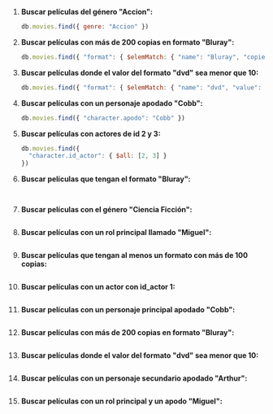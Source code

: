 1. **Buscar películas del género "Accion":**

   ``` javascript
   db.movies.find({ genre: "Accion" })
   ```

2. **Buscar películas con más de 200 copias en formato "Bluray":**

   ``` javascript
   db.movies.find({ "format": { $elemMatch: { "name": "Bluray", "copies": { $gt: 200 } } } })
   ```

3. **Buscar películas donde el valor del formato "dvd" sea menor que 10:**

   ``` javascript
   db.movies.find({ "format": { $elemMatch: { "name": "dvd", "value": { $lt: 10 } } } })
   
   ```

4. **Buscar películas con un personaje apodado "Cobb":**

   ``` javascript
   db.movies.find({ "character.apodo": "Cobb" })
   ```

5. **Buscar películas con actores de id 2 y 3:**

   ``` javascript
   db.movies.find({
     "character.id_actor": { $all: [2, 3] }
   })  
   ```

6. **Buscar películas que tengan el formato "Bluray":**

   ``` javascript
    
   ```

7. **Buscar películas con el género "Ciencia Ficción":**

   ``` javascript
   
   ```

8. **Buscar películas con un rol principal llamado "Miguel":**

   ``` javascript
   
   ```

9. **Buscar películas que tengan al menos un formato con más de 100 copias:**

   ``` javascript
   
   ```

10. **Buscar películas con un actor con id_actor 1:**

   ```javascript
   
   ```

11. **Buscar películas con un personaje principal apodado "Cobb":**

   ``` javascript
   
   ```
12. **Buscar películas con más de 200 copias en formato "Bluray":**

   ``` javascript
  
   ```

13. **Buscar películas donde el valor del formato "dvd" sea menor que 10:**

   ``` javascript
   
   ```

14. **Buscar películas con un personaje secundario apodado "Arthur":**

   ``` javascript
   
   ```

15. **Buscar películas con un rol principal y un apodo "Miguel":**

   ``` javascript
   
   ```